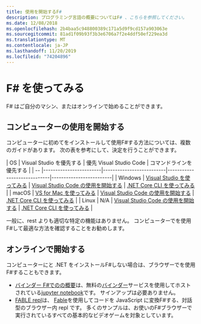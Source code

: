 ```yaml
---
title: 使用を開始するF#
description: プログラミング言語の概要についてはF# 、こちらを参照してください。
ms.date: 12/08/2018
ms.openlocfilehash: 2b4baa5c948800389c171a5d9f9cd157a903063e
ms.sourcegitcommit: 81ad1f09b93f3b3e6706a7f2e4ddf50ef229ea3d
ms.translationtype: MT
ms.contentlocale: ja-JP
ms.lasthandoff: 11/20/2019
ms.locfileid: "74204896"
---
```

# <a name="get-started-with-f"></a>F\# を使ってみる

F# はご自分のマシン、またはオンラインで始めることができます。

## <a name="get-started-on-your-machine"></a>コンピューターの使用を開始する

コンピューターに初めてをインストールして使用F#する方法については、複数のガイドがあります。  次の表を参考にして、決定を行うことができます。

| OS | Visual Studio を優先する | 優先 Visual Studio Code | コマンドラインを優先する |
| -- |------------------------|--------------------------|-----------------------------|-------------------------|
| Windows | [Visual Studio を使ってみる](get-started-visual-studio.md) | [Visual Studio Code の使用を開始する](get-started-vscode.md) | [.NET Core CLI を使ってみる](get-started-command-line.md) |
| macOS | [VS for Mac を使ってみる](get-started-with-visual-studio-for-mac.md) | [Visual Studio Code の使用を開始する](get-started-vscode.md) | [.NET Core CLI を使ってみる](get-started-command-line.md) |
| Linux | N/A | [Visual Studio Code の使用を開始する](get-started-vscode.md) | [.NET Core CLI を使ってみる](get-started-command-line.md) |

一般に、rest よりも適切な特定の機能はありません。 コンピューターでを使用F#して最適な方法を確認することをお勧めします。

## <a name="get-started-online"></a>オンラインで開始する

コンピューターにと .NET をインストールF#しない場合は、ブラウザーでを使用F#することもできます。

* [バインダー F#でのの概要](https://mybinder.org/v2/gh/dotnet/try/master?urlpath=lab)は、無料の[バインダー](https://mybinder.org/)サービスを使用してホストされている[jupyter notebook](https://jupyter.org/)です。 サインアップは必要ありません。
* [FABLE repl](https://fable.io/repl/)は、 [Fable](https://fable.io/)を使用してコードを JavaScript に変換F#する、対話型のブラウザー内 repl です。 多くのサンプルは、お使いのF#ブラウザーで実行されているすべての基本的なビデオゲームを対象としています。

